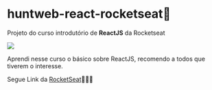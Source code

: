 # huntweb-react-rocketseat🚀

Projeto do curso introdutório de **ReactJS** da Rocketseat

![](https://reactnative.dev/img/header_logo.svg?s=20)

Aprendi nesse curso o básico sobre ReactJS, recomendo a todos que tiverem o interesse.

Segue Link da [RocketSeat](https://rocketseat.com.br)🚀🚀🚀
